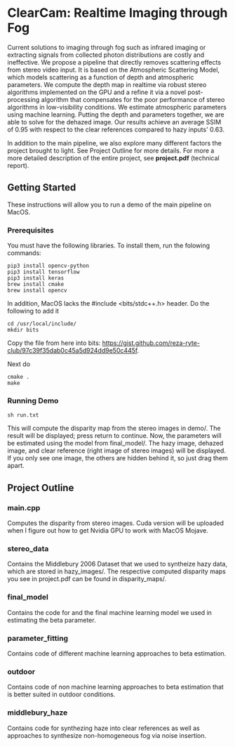 # ClearCam: Realtime Imaging through Fog

Current solutions to imaging through fog such as infrared imaging or extracting signals from collected photon distributions are costly and ineffective. We propose a pipeline that directly removes scattering effects from stereo video input. It is based on the Atmospheric Scattering Model, which models scattering as a function of depth and atmospheric parameters. We compute the depth map in realtime via robust stereo algorithms implemented on the GPU and a refine it via a novel post-processing algorithm that compensates for the poor performance of stereo algorithms in low-visibility conditions. We estimate atmospheric parameters using machine learning. Putting the depth and parameters together, we are able to solve for the dehazed image. Our results achieve an average SSIM of 0.95 with respect to the clear references compared to hazy inputs' 0.63.

In addition to the main pipeline, we also explore many different factors the project brought to light. See Project Outline for more details. For more a more detailed description of the entire project, see **project.pdf** (technical report).

## Getting Started

These instructions will allow you to run a demo of the main pipeline on MacOS.

### Prerequisites

You must have the following libraries. To install them, run the folowing commands:

```
pip3 install opencv-python
pip3 install tensorflow
pip3 install keras
brew install cmake
brew install opencv
```

In addition, MacOS lacks the #include <bits/stdc++.h> header. Do the following to add it

```
cd /usr/local/include/
mkdir bits
```
Copy the file from here into bits: https://gist.github.com/reza-ryte-club/97c39f35dab0c45a5d924dd9e50c445f.

Next do
```
cmake .
make
```

### Running Demo
```
sh run.txt
```

This will compute the disparity map from the stereo images in demo/. The result will be displayed; press return to continue. Now, the parameters will be estimated using the model from final_model/. The hazy image, dehazed image, and clear reference (right image of stereo images) will be displayed. If you only see one image, the others are hidden behind it, so just drag them apart. 

## Project Outline

### main.cpp
Computes the disparity from stereo images. Cuda version will be uploaded when I figure out how to get Nvidia GPU to work with MacOS Mojave.

### stereo_data
Contains the Middlebury 2006 Dataset that we used to syntheize hazy data, which are stored in hazy_images/. The respective computed disparity maps you see in project.pdf can be found in disparity_maps/.

### final_model
Contains the code for and the final machine learning model we used in estimating the beta parameter.

### parameter_fitting
Contains code of different machine learning approaches to beta estimation. 

### outdoor
Contains code of non machine learning approaches to beta estimation that is better suited in outdoor conditions.

### middlebury_haze
Contains code for synthezing haze into clear references as well as approaches to synthesize non-homogeneous fog via noise insertion.

